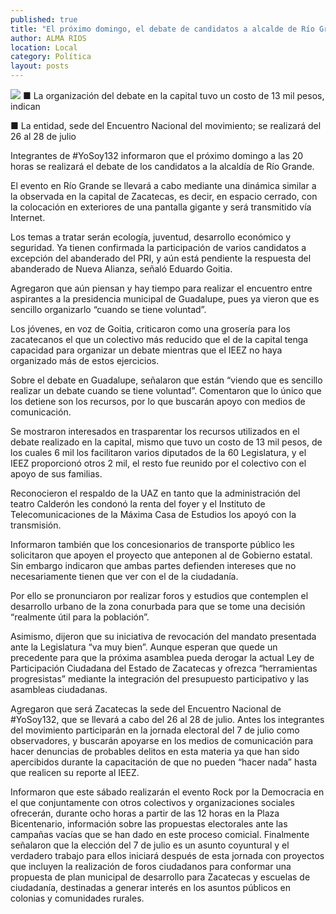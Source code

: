```yaml
---
published: true
title: "El próximo domingo, el debate de candidatos a alcalde de Río Grande, informa #YoSoy132"
author: ALMA RIOS
location: Local
category: Política
layout: posts
---
```


![](http://i.imgur.com/2BeCjqum.jpg)
■ La organización del debate en la capital tuvo un costo de 13 mil pesos, indican 

■ La entidad, sede del Encuentro Nacional del movimiento; se realizará del 26 al 28 de julio

Integrantes de  #YoSoy132 informaron que el próximo domingo a las 20 horas se realizará el debate de los candidatos a la alcaldía de Río Grande.

El evento en Río Grande se llevará a cabo mediante una dinámica similar a la observada en la capital de Zacatecas, es decir, en espacio cerrado, con la colocación en exteriores de una pantalla gigante y será transmitido vía Internet.

Los temas a tratar serán ecología, juventud, desarrollo económico y seguridad. Ya tienen confirmada la participación de varios candidatos a excepción del abanderado del PRI, y aún está pendiente la respuesta del abanderado de Nueva Alianza, señaló Eduardo Goitia.

Agregaron que aún piensan y hay tiempo para realizar el encuentro entre aspirantes a la presidencia municipal de Guadalupe, pues ya vieron que es sencillo organizarlo “cuando se tiene voluntad”.

Los jóvenes, en voz de Goitia, criticaron como una grosería para los zacatecanos el que un colectivo más reducido que el de la capital tenga capacidad para organizar un debate mientras que el IEEZ no haya organizado más de estos ejercicios.

Sobre el debate en Guadalupe, señalaron que están “viendo que es sencillo realizar un debate cuando se tiene voluntad”. Comentaron que lo único que los detiene son los recursos, por lo que buscarán apoyo con medios de comunicación.

Se mostraron interesados en trasparentar los recursos utilizados en el debate realizado en la capital, mismo que tuvo un costo de 13 mil pesos, de los cuales 6 mil los facilitaron varios diputados de la 60 Legislatura, y el IEEZ proporcionó otros 2 mil, el resto fue reunido por el colectivo con el apoyo de sus familias.

Reconocieron el respaldo de la UAZ en tanto que la administración del teatro Calderón les condonó la renta del foyer y el Instituto de Telecomunicaciones de la Máxima Casa de Estudios los apoyó con la transmisión.

Informaron también que los concesionarios de transporte público les solicitaron que apoyen el proyecto que anteponen al de Gobierno estatal. Sin embargo indicaron que ambas partes defienden intereses que no necesariamente tienen que ver con el de la ciudadanía.

Por ello se pronunciaron por realizar foros y estudios que contemplen el desarrollo urbano de la zona conurbada para que se tome una decisión “realmente útil para la población”.

Asimismo, dijeron que su iniciativa de revocación del mandato presentada ante la Legislatura “va muy bien”. Aunque esperan que quede un precedente para que la próxima asamblea pueda derogar la actual Ley de Participación Ciudadana del Estado de Zacatecas y ofrezca “herramientas progresistas” mediante la integración del presupuesto participativo y las asambleas ciudadanas.

Agregaron que será Zacatecas la sede del Encuentro Nacional de #YoSoy132, que se llevará a cabo del 26 al 28 de julio. Antes los integrantes del movimiento participarán en la jornada electoral del 7 de julio como observadores, y buscarán apoyarse en los medios de comunicación para hacer denuncias de probables delitos en esta materia ya que han sido apercibidos durante la capacitación de que no pueden “hacer nada” hasta que realicen su reporte al IEEZ.

Informaron que este sábado realizarán el evento Rock por la Democracia en el que conjuntamente con otros colectivos y organizaciones sociales ofrecerán, durante ocho horas a partir de las 12 horas en la Plaza Bicentenario, información sobre las propuestas electorales ante las campañas vacías que se han dado en este proceso comicial.
Finalmente señalaron que la elección del 7 de julio es un asunto coyuntural y el verdadero trabajo para ellos iniciará después de esta jornada con proyectos que incluyen la realización de foros ciudadanos para conformar una propuesta de plan municipal de desarrollo para Zacatecas y escuelas de ciudadanía, destinadas a generar interés en los asuntos públicos en colonias y comunidades rurales.
